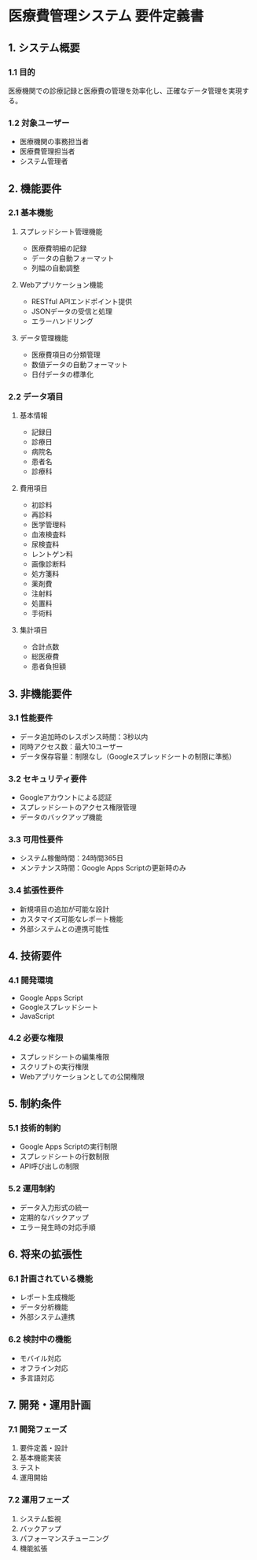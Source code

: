 # 医療費管理システム 要件定義書

## 1. システム概要

### 1.1 目的
医療機関での診療記録と医療費の管理を効率化し、正確なデータ管理を実現する。

### 1.2 対象ユーザー
- 医療機関の事務担当者
- 医療費管理担当者
- システム管理者

## 2. 機能要件

### 2.1 基本機能
1. スプレッドシート管理機能
   - 医療費明細の記録
   - データの自動フォーマット
   - 列幅の自動調整

2. Webアプリケーション機能
   - RESTful APIエンドポイント提供
   - JSONデータの受信と処理
   - エラーハンドリング

3. データ管理機能
   - 医療費項目の分類管理
   - 数値データの自動フォーマット
   - 日付データの標準化

### 2.2 データ項目
1. 基本情報
   - 記録日
   - 診療日
   - 病院名
   - 患者名
   - 診療科

2. 費用項目
   - 初診料
   - 再診料
   - 医学管理料
   - 血液検査料
   - 尿検査料
   - レントゲン料
   - 画像診断料
   - 処方箋料
   - 薬剤費
   - 注射料
   - 処置料
   - 手術料

3. 集計項目
   - 合計点数
   - 総医療費
   - 患者負担額

## 3. 非機能要件

### 3.1 性能要件
- データ追加時のレスポンス時間：3秒以内
- 同時アクセス数：最大10ユーザー
- データ保存容量：制限なし（Googleスプレッドシートの制限に準拠）

### 3.2 セキュリティ要件
- Googleアカウントによる認証
- スプレッドシートのアクセス権限管理
- データのバックアップ機能

### 3.3 可用性要件
- システム稼働時間：24時間365日
- メンテナンス時間：Google Apps Scriptの更新時のみ

### 3.4 拡張性要件
- 新規項目の追加が可能な設計
- カスタマイズ可能なレポート機能
- 外部システムとの連携可能性

## 4. 技術要件

### 4.1 開発環境
- Google Apps Script
- Googleスプレッドシート
- JavaScript

### 4.2 必要な権限
- スプレッドシートの編集権限
- スクリプトの実行権限
- Webアプリケーションとしての公開権限

## 5. 制約条件

### 5.1 技術的制約
- Google Apps Scriptの実行制限
- スプレッドシートの行数制限
- API呼び出しの制限

### 5.2 運用制約
- データ入力形式の統一
- 定期的なバックアップ
- エラー発生時の対応手順

## 6. 将来の拡張性

### 6.1 計画されている機能
- レポート生成機能
- データ分析機能
- 外部システム連携

### 6.2 検討中の機能
- モバイル対応
- オフライン対応
- 多言語対応

## 7. 開発・運用計画

### 7.1 開発フェーズ
1. 要件定義・設計
2. 基本機能実装
3. テスト
4. 運用開始

### 7.2 運用フェーズ
1. システム監視
2. バックアップ
3. パフォーマンスチューニング
4. 機能拡張 